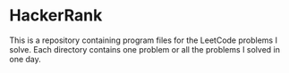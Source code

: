 # HackerRank

This is a repository containing program files for the LeetCode problems I solve. Each directory contains one problem or all the problems I solved in one day.

